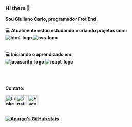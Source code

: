 ### Hi there 👋

<B>Sou Giuliano  Carlo, programador Frot End. <br><br>
💻 Atualmente estou estudando e criando projetos com:<B>
<br>
  <img src="https://img.shields.io/badge/HTML5-E34F26?style=for-the-badge&logo=html5&logoColor=white" alt="html-logo" />
  <img src="https://img.shields.io/badge/CSS3-1572B6?style=for-the-badge&logo=css3&logoColor=white" whidt="22px" alt="css-logo" />
<br><br><br>
💻 Iniciando o aprendizado em:
<br>
  <img src="https://img.shields.io/badge/JavaScript-F7DF1E?style=for-the-badge&logo=javascript&logoColor=black" alt="jacascritp-logo" />
  <img src="https://img.shields.io/badge/React-20232A?style=for-the-badge&logo=react&logoColor=61DAFB" alt="react-logo" />
  <br><br><br><br>
  
  <B>Contato:<B>
  <p>
  
  <a> 
  <a href="https://www.linkedin.com/in/giulianocarlo88/">
  <img align="left" alt="Linkedin" width="32px" src="https://cdn-icons-png.flaticon.com/512/3938/3938061.png"/>
  </a>
                                                     
  <a>
  <a href="https://www.instagram.com/giuliano_carlo/">
  <img align="left" alt="instagram" width="32px" src="https://cdn-icons-png.flaticon.com/512/3938/3938051.png" /> 
  </a> 
    
  <a>
  <a href="https://www.facebook.com/giuliano.carlo">
  <img align="left" alt="Facebook" width="32px" src="https://cdn-icons-png.flaticon.com/512/3938/3938034.png"/>
  </a>
                                                                                                             
  </p>
  
  <br><br><br>
  
  [![Anurag's GitHub stats](https://github-readme-stats.vercel.app/api?username=giulianocarl)](https://github.com/anuraghazra/github-readme-stats)
  
  
  
  
